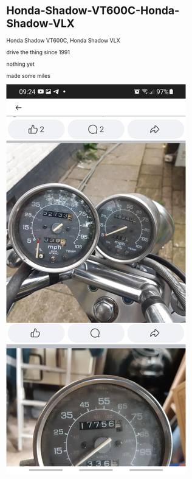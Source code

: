 # Honda-Shadow-VT600C-Honda-Shadow-VLX
Honda Shadow VT600C, Honda Shadow VLX

drive the thing since 1991

nothing yet

made some miles

<img src="https://raw.githubusercontent.com/ldijkman/Honda-Shadow-VT600C-Honda-Shadow-VLX/main/Screenshot_20240819-092437_Chrome.jpg">
